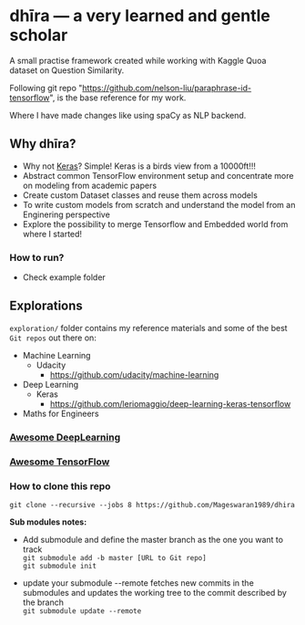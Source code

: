 # dhīra — a very learned and gentle scholar

A small practise framework created while working with Kaggle Quoa dataset on Question Similarity.

Following git repo "https://github.com/nelson-liu/paraphrase-id-tensorflow", is the base reference for my work.

Where I have made changes like using spaCy as NLP backend. 

## Why dhīra?
- Why not [Keras](https://github.com/fchollet/keras/)? Simple! Keras is a birds view from a 10000ft!!!
- Abstract common TensorFlow environment setup and concentrate more on modeling from academic papers
- Create custom Dataset classes and reuse them across models
- To write custom models from scratch and understand the model from an Enginering perspective
- Explore the possibility to merge Tensorflow and Embedded world from where I started!

### How to run?
- Check example folder

## Explorations

`exploration/` folder contains my reference materials and some of the best `Git repos` out there on: 
- Machine Learning
    - Udacity
        - https://github.com/udacity/machine-learning
- Deep Learning
    - Keras
        - https://github.com/leriomaggio/deep-learning-keras-tensorflow
- Maths for Engineers  

### [Awesome DeepLearning](https://github.com/ChristosChristofidis/awesome-deep-learning)
### [Awesome TensorFlow](https://github.com/jtoy/awesome-tensorflow)


### How to clone this repo
`git clone --recursive --jobs 8 https://github.com/Mageswaran1989/dhira`

**Sub modules notes:**
- Add submodule and define the master branch as the one you want to track  
`git submodule add -b master [URL to Git repo]`     
`git submodule init` 

- update your submodule --remote fetches new commits in the submodules 
and updates the working tree to the commit described by the branch  
 `git submodule update --remote`